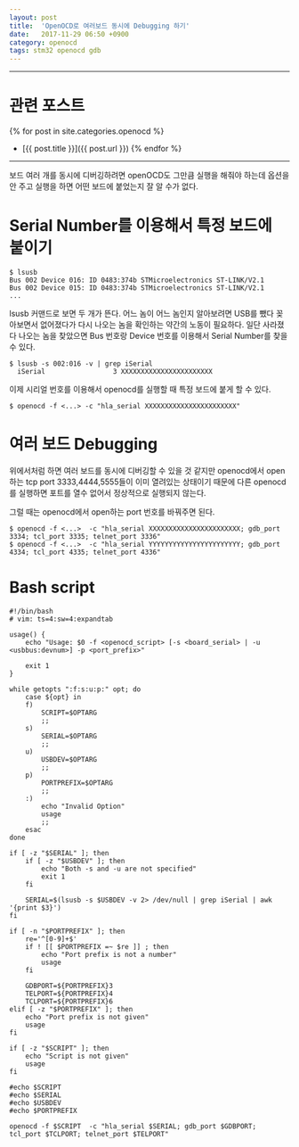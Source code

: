 ```yaml
---
layout: post
title:  'OpenOCD로 여러보드 동시에 Debugging 하기'
date:   2017-11-29 06:50 +0900
category: openocd
tags: stm32 openocd gdb
---
```


---
# 관련 포스트
{% for post in site.categories.openocd %} 
+ [{{ post.title }}]({{ post.url }}) {% endfor %}

---

보드 여러 개를 동시에 디버깅하려면 openOCD도 그만큼 실행을 해줘야 하는데 옵션을 안 주고 실행을 하면 어떤 보드에 붙었는지 잘 알 수가 없다.

# Serial Number를 이용해서 특정 보드에 붙이기
```
$ lsusb
Bus 002 Device 016: ID 0483:374b STMicroelectronics ST-LINK/V2.1
Bus 002 Device 015: ID 0483:374b STMicroelectronics ST-LINK/V2.1
...
```
lsusb 커맨드로 보면 두 개가 뜬다. 어느 놈이 어느 놈인지 알아보려면 USB를 뺐다 꽂아보면서 없어졌다가 다시 나오는 놈을 확인하는 약간의 노동이 필요하다. 일단 사라졌다 나오는 놈을 찾았으면 Bus 번호랑 Device 번호를 이용해서 Serial Number를 찾을 수 있다.

```
$ lsusb -s 002:016 -v | grep iSerial
  iSerial                 3 XXXXXXXXXXXXXXXXXXXXXXX
```

이제 시리얼 번호를 이용해서 openocd를 실행할 때 특정 보드에 붙게 할 수 있다.

```
$ openocd -f <...> -c "hla_serial XXXXXXXXXXXXXXXXXXXXXXX"
```

# 여러 보드 Debugging
위에서처럼 하면 여러 보드를 동시에 디버깅할 수 있을 것 같지만 openocd에서 open하는 tcp port 3333,4444,5555들이 이미 열려있는 상태이기 때문에 다른 openocd를 실행하면 포트를 열수 없어서 정상적으로 실행되지 않는다.

그럴 때는 openocd에서 open하는 port 번호를 바꿔주면 된다.
```
$ openocd -f <...>  -c "hla_serial XXXXXXXXXXXXXXXXXXXXXXX; gdb_port 3334; tcl_port 3335; telnet_port 3336"
$ openocd -f <...>  -c "hla_serial YYYYYYYYYYYYYYYYYYYYYYY; gdb_port 4334; tcl_port 4335; telnet_port 4336"
```

# Bash script
```shell
#!/bin/bash
# vim: ts=4:sw=4:expandtab

usage() {
    echo "Usage: $0 -f <openocd_script> [-s <board_serial> | -u <usbbus:devnum>] -p <port_prefix>"

    exit 1
}

while getopts ":f:s:u:p:" opt; do
    case ${opt} in
    f)
        SCRIPT=$OPTARG
        ;;
    s)
        SERIAL=$OPTARG
        ;;
    u)
        USBDEV=$OPTARG
        ;;
    p)
        PORTPREFIX=$OPTARG
        ;;
    :)  
        echo "Invalid Option"
        usage
        ;;
    esac
done

if [ -z "$SERIAL" ]; then
    if [ -z "$USBDEV" ]; then
        echo "Both -s and -u are not specified"
        exit 1
    fi

    SERIAL=$(lsusb -s $USBDEV -v 2> /dev/null | grep iSerial | awk '{print $3}')
fi

if [ -n "$PORTPREFIX" ]; then
    re='^[0-9]+$'
    if ! [[ $PORTPREFIX =~ $re ]] ; then
        echo "Port prefix is not a number"
        usage
    fi

    GDBPORT=${PORTPREFIX}3
    TELPORT=${PORTPREFIX}4
    TCLPORT=${PORTPREFIX}6
elif [ -z "$PORTPREFIX" ]; then
    echo "Port prefix is not given"
    usage
fi

if [ -z "$SCRIPT" ]; then
    echo "Script is not given"
    usage
fi

#echo $SCRIPT
#echo $SERIAL
#echo $USBDEV
#echo $PORTPREFIX

openocd -f $SCRIPT  -c "hla_serial $SERIAL; gdb_port $GDBPORT; tcl_port $TCLPORT; telnet_port $TELPORT"
```

